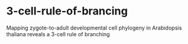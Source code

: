 # 3-cell-rule-of-brancing
Mapping zygote-to-adult developmental cell phylogeny in Arabidopsis thaliana reveals a 3-cell rule of branching
